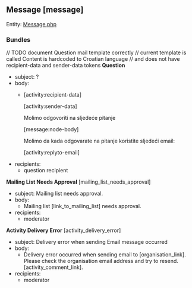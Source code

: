 ## Message [message]

Entity: [Message.php](../../../../modules/contrib/message/src/Entity/Message.php)

### Bundles

// TODO document Question mail template correctly
// current template is called Content is hardcoded to Croatian language
// and does not have recipient-data and sender-data tokens
**Question**
  - subject: ?
  - body:
    - [activity:recipient-data]

      [activity:sender-data]

      Molimo odgovoriti na sljedeće pitanje

      [message:node-body]

      Molimo da kada odgovarate na pitanje koristite sljedeći email:

      [activity:replyto-email]
  - recipients:
    - question recipient

**Mailing List Needs Approval** [mailing_list_needs_approval]
  - subject: Mailing list needs approval.
  - body:
    - Mailing list [link_to_mailing_list] needs approval.
  - recipients:
    - moderator

**Activity Delivery Error** [activity_delivery_error]
  - subject: Delivery error when sending Email message occurred
  - body:
    - Delivery error occurred when sending email to [organisation_link]. Please check the organisation email address and try to resend.
      [activity_comment_link].
  - recipients:
    - moderator
